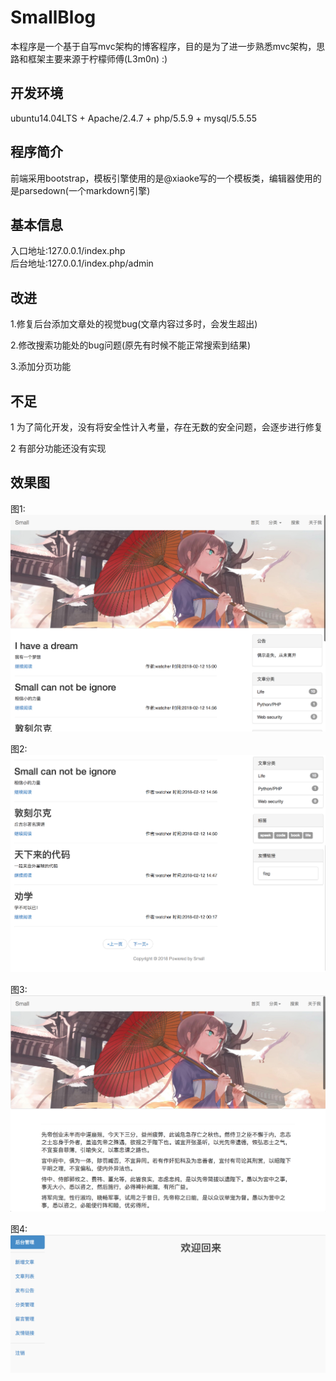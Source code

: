 # SmallBlog
  本程序是一个基于自写mvc架构的博客程序，目的是为了进一步熟悉mvc架构，思路和框架主要来源于柠檬师傅(L3m0n) :)
  
## 开发环境
  ubuntu14.04LTS + Apache/2.4.7 + php/5.5.9 + mysql/5.5.55

## 程序简介
  前端采用bootstrap，模板引擎使用的是@xiaoke写的一个模板类，编辑器使用的是parsedown(一个markdown引擎)

## 基本信息
  入口地址:127.0.0.1/index.php  
  后台地址:127.0.0.1/index.php/admin  

## 改进
  1.修复后台添加文章处的视觉bug(文章内容过多时，会发生超出) 
   
  2.修改搜索功能处的bug问题(原先有时候不能正常搜索到结果) 
   
  3.添加分页功能

## 不足
  1 为了简化开发，没有将安全性计入考量，存在无数的安全问题，会逐步进行修复  
    
  2 有部分功能还没有实现

## 效果图
  图1:
  ![image](https://github.com/fwatcher/SmallBlog/blob/master/1.png)
  
  图2:
  ![image](https://github.com/fwatcher/SmallBlog/blob/master/2.png)
  
  图3:
  ![image](https://github.com/fwatcher/SmallBlog/blob/master/3.png)
  
  图4:
  ![image](https://github.com/fwatcher/SmallBlog/blob/master/4.png)
  


   
